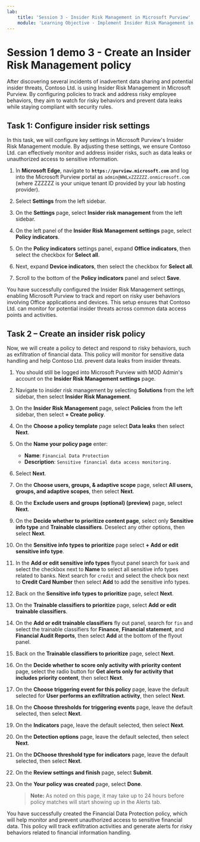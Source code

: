 ```yaml
---
lab:
    title: 'Session 3 - Insider Risk Management in Microsoft Purview'
    module: 'Learning Objective - Implement Insider Risk Management in Microsoft Purview'
---
```


# Session 1 demo 3 - Create an Insider Risk Management policy

After discovering several incidents of inadvertent data sharing and potential insider threats, Contoso Ltd. is using Insider Risk Management in Microsoft Purview. By configuring policies to track and address risky employee behaviors, they aim to watch for risky behaviors and prevent data leaks while staying compliant with security rules.

## Task 1: Configure insider risk settings

In this task, we will configure key settings in Microsoft Purview's Insider Risk Management module. By adjusting these settings, we ensure Contoso Ltd. can effectively monitor and address insider risks, such as data leaks or unauthorized access to sensitive information.

1. In **Microsoft Edge**, navigate to **`https://purview.microsoft.com`** and log into the Microsoft Purview portal as `admin@WWLxZZZZZZ.onmicrosoft.com` (where ZZZZZZ is your unique tenant ID provided by your lab hosting provider).

1. Select **Settings** from the left sidebar.

1. On the **Settings** page, select **Insider risk management** from the left sidebar.

1. On the left panel of the **Insider Risk Management settings** page, select **Policy indicators**.

1. On the **Policy indicators** settings panel, expand **Office indicators**, then select the checkbox for **Select all**.

1. Next, expand **Device indicators**, then select the checkbox for **Select all**.

1. Scroll to the bottom of the **Policy indicators** panel and select **Save**.

You have successfully configured the Insider Risk Management settings, enabling Microsoft Purview to track and report on risky user behaviors involving Office applications and devices. This setup ensures that Contoso Ltd. can monitor for potential insider threats across common data access points and activities.

## Task 2 – Create an insider risk policy

Now, we will create a policy to detect and respond to risky behaviors, such as exfiltration of financial data. This policy will monitor for sensitive data handling and help Contoso Ltd. prevent data leaks from insider threats.

1. You should still be logged into Microsoft Purview with MOD Admin's account on the **Insider Risk Management settings** page.

1. Navigate to insider risk management by selecting **Solutions** from the left sidebar, then select **Insider Risk Management**.

1. On the **Insider Risk Management** page, select **Policies** from the left sidebar, then select **+ Create policy**.

1. On the **Choose a policy template** page select **Data leaks** then select **Next**.

1. On the **Name your policy page** enter:

    - **Name**: `Financial Data Protection`
    - **Description**: `Sensitive financial data access monitoring.`

1. Select **Next**.

1. On the **Choose users, groups, & adaptive scope** page, select **All users, groups, and adaptive scopes**, then select **Next**.

1. On the **Exclude users and groups (optional) (preview)** page, select **Next**.

1. On the **Decide whether to prioritize content page**, select only **Sensitive info type** and **Trainable classifiers**. Deselect any other options, then select **Next**.

1. On the **Sensitive info types to prioritize** page select **+ Add or edit sensitive info type**.

1. In the **Add or edit sensitive info types** flyout panel search for `bank` and select the checkbox next to **Name** to select all sensitive info types related to banks. Next search for `credit` and select the check box next to **Credit Card Number** then select **Add** to add the sensitive info types.

1. Back on the **Sensitive info types to prioritize** page, select **Next**.

1. On the **Trainable classifiers to prioritize** page, select **Add or edit trainable classifiers**.

1. On the **Add or edit trainable classifiers** fly out panel, search for `fin` and select the trainable classifiers for **Finance**, **Financial statement**, and **Financial Audit Reports**, then select **Add** at the bottom of the flyout panel.

1. Back on the **Trainable classifiers to prioritize** page, select **Next**.

1. On the **Decide whether to score only activity with priority content** page, select the radio button for **Get alerts only for activity that includes priority content**, then select **Next**.

1. On the **Choose triggering event for this policy** page, leave the default selected for **User performs an exfiltration activity**, then select **Next**.

1. On the **Choose thresholds for triggering events** page, leave the default selected, then select **Next**.

1. On the **Indicators** page, leave the default selected, then select **Next**.

1. On the **Detection options** page, leave the default selected, then select **Next**.

1. On the **DChoose threshold type for indicators** page, leave the default selected, then select **Next**.

1. On the **Review settings and finish** page, select **Submit**.

1. On the **Your policy was created** page, select **Done**.

    >**Note:** As noted on this page, it may take up to 24 hours before policy matches will start showing up in the Alerts tab.

You have successfully created the Financial Data Protection policy, which will help monitor and prevent unauthorized access to sensitive financial data. This policy will track exfiltration activities and generate alerts for risky behaviors related to financial information handling.